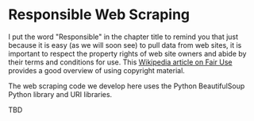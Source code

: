 # Responsible Web Scraping

I put the word "Responsible" in the chapter title to remind you that just because it is easy (as we will soon see) to pull data from web sites, it is important to respect the property rights of web site owners and abide by their terms and conditions for use. This [Wikipedia article on Fair Use](https://en.wikipedia.org/wiki/Fair_use) provides a good overview of using copyright material.

The web scraping code we develop here uses the Python BeautifulSoup Python library and URI libraries.

TBD
